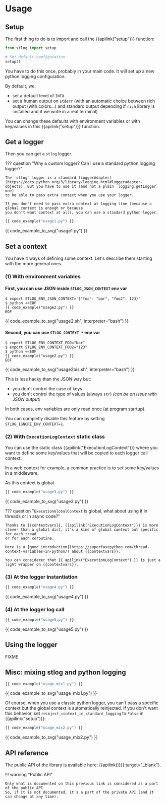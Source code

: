 # Usage

## Setup

The first thing to do is to import and call the {{apilink("setup")}} function:

```python
from stlog import setup

# Set default configuration
setup()
```

You have to do this once, probably in your main code.
It will set up a new python logging configuration.

By default, we:

- set a default level of `INFO`
- set a human output on `stderr` (with an automatic choice between rich output (with colors...) and standard output depending if `rich` library is installed and if we write in a real terminal)

You can change these defaults with environment variables or with key/values in this {{apilink("setup")}} function.

## Get a logger

Then you can get a `stlog` logger. 

??? question "Why a custom logger? Can I use a standard python logging logger?"

    The `stlog` logger is a standard [LoggerAdapter](https://docs.python.org/3/library/logging.html#loggeradapter-objects). But you have to use it (and not a plain `logging.getLogger` one)
    to be able to pass extra context when you use your logger.

    If you don't need to pass extra context at logging time (because a global context is enough or because
    you don't want context at all), you can use a standard python logger.

```python
{{ code_example("usage1.py") }}
```

{{ code_example_to_svg("usage1.py") }}

## Set a context

You have 4 ways of defining some context. Let's describe them starting with the more general ones.

### (1) With environment variables  

#### First, you can use JSON inside `STLOG_JSON_CONTEXT` env var

```console
$ export STLOG_ENV_JSON_CONTEXT='{"foo": "bar", "foo2": 123}'
$ python <<EOF
{{ code_example("usage2.py") }}
EOF
```

{{ code_example_to_svg("usage2.sh", interpreter="bash") }}

#### Second, you can use `STLOG_CONTEXT_*` env var 

```console
$ export STLOG_ENV_CONTEXT_FOO="bar"
$ export STLOG_ENV_CONTEXT_FOO2="123"
$ python <<EOF
{{ code_example("usage2.py") }}
EOF
```

{{ code_example_to_svg("usage2bis.sh", interpreter="bash") }}

This is less hacky than the JSON way but:

- you don't control the case of keys
- you don't control the type of values (always `str`) *(can be an issue with JSON output)*

In both cases, env variables are only read once (at program startup).

You can completly disable this feature by setting `STLOG_IGNORE_ENV_CONTEXT=1`.

### (2) With `ExecutionLogContext` static class

You can use the static class {{apilink("ExecutionLogContext")}} where you want to define some key/values that will be copied
to each logger call context. 

In a web context for example, a common practice is to set some key/values in a middleware.

As this context is global 

```python
{{ code_example("usage3.py") }}
```

{{ code_example_to_svg("usage3.py") }}

??? question "`ExecutionGlobalContext` is global, what about using it in threads or in async code?"

    Thanks to {{contextvars}}, {{apilink("ExecutionLogContext")}} is more clever than a global dict, it's a kind of global context but specific for each tread
    or for each coroutine.

    Here is a [good introduction](https://superfastpython.com/thread-context-variables-in-python/) about {{contextvars}}.

    You can considerer that {{ apilink("ExecutionLogContext") }} is just a light wrapper on {{contextvars}}.

### (3) At the logger instantiation

```python
{{ code_example("usage4.py") }}
```

{{ code_example_to_svg("usage4.py") }}

### (4) At the logger log call

```python
{{ code_example("usage5.py") }}
```

{{ code_example_to_svg("usage5.py") }}

## Using the logger

FIXME

## Misc: mixing stlog and python logging

```python
{{ code_example("usage_mix1.py") }}
```

{{ code_example_to_svg("usage_mix1.py") }}

Of course, when you use a classic python logger, you can't pass a specific context but the global context is automatically 
reinjected. If you don't want this behavior, set `reinject_context_in_standard_logging` to `False` in {{apilink("setup")}}:

```python
{{ code_example("usage_mix2.py") }}
```

{{ code_example_to_svg("usage_mix2.py") }}

## API reference

The public API of the library is available here: {{apilink()}}{:target="_blank"}.

!!! warning "Public API"

    Only what is documented on this previous link is considered as a part of the public API
    So, if it is not documented, it's a part of the private API (and it can change at any time).